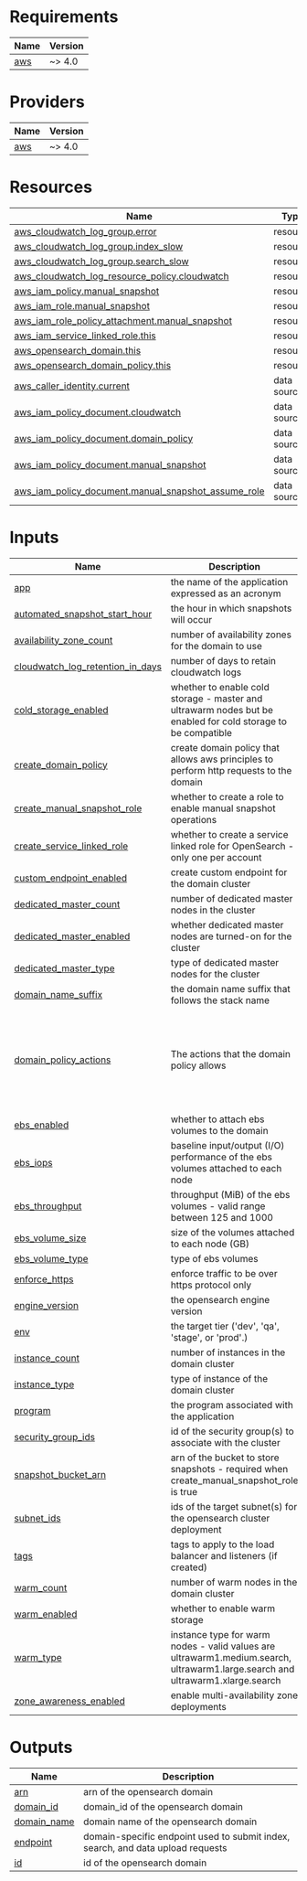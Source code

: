 <!-- BEGIN_TF_DOCS -->
# Requirements

| Name | Version |
|------|---------|
| <a name="requirement_aws"></a> [aws](#requirement\_aws) | ~> 4.0 |

# Providers

| Name | Version |
|------|---------|
| <a name="provider_aws"></a> [aws](#provider\_aws) | ~> 4.0 |

# Resources

| Name | Type |
|------|------|
| [aws_cloudwatch_log_group.error](https://registry.terraform.io/providers/hashicorp/aws/latest/docs/resources/cloudwatch_log_group) | resource |
| [aws_cloudwatch_log_group.index_slow](https://registry.terraform.io/providers/hashicorp/aws/latest/docs/resources/cloudwatch_log_group) | resource |
| [aws_cloudwatch_log_group.search_slow](https://registry.terraform.io/providers/hashicorp/aws/latest/docs/resources/cloudwatch_log_group) | resource |
| [aws_cloudwatch_log_resource_policy.cloudwatch](https://registry.terraform.io/providers/hashicorp/aws/latest/docs/resources/cloudwatch_log_resource_policy) | resource |
| [aws_iam_policy.manual_snapshot](https://registry.terraform.io/providers/hashicorp/aws/latest/docs/resources/iam_policy) | resource |
| [aws_iam_role.manual_snapshot](https://registry.terraform.io/providers/hashicorp/aws/latest/docs/resources/iam_role) | resource |
| [aws_iam_role_policy_attachment.manual_snapshot](https://registry.terraform.io/providers/hashicorp/aws/latest/docs/resources/iam_role_policy_attachment) | resource |
| [aws_iam_service_linked_role.this](https://registry.terraform.io/providers/hashicorp/aws/latest/docs/resources/iam_service_linked_role) | resource |
| [aws_opensearch_domain.this](https://registry.terraform.io/providers/hashicorp/aws/latest/docs/resources/opensearch_domain) | resource |
| [aws_opensearch_domain_policy.this](https://registry.terraform.io/providers/hashicorp/aws/latest/docs/resources/opensearch_domain_policy) | resource |
| [aws_caller_identity.current](https://registry.terraform.io/providers/hashicorp/aws/latest/docs/data-sources/caller_identity) | data source |
| [aws_iam_policy_document.cloudwatch](https://registry.terraform.io/providers/hashicorp/aws/latest/docs/data-sources/iam_policy_document) | data source |
| [aws_iam_policy_document.domain_policy](https://registry.terraform.io/providers/hashicorp/aws/latest/docs/data-sources/iam_policy_document) | data source |
| [aws_iam_policy_document.manual_snapshot](https://registry.terraform.io/providers/hashicorp/aws/latest/docs/data-sources/iam_policy_document) | data source |
| [aws_iam_policy_document.manual_snapshot_assume_role](https://registry.terraform.io/providers/hashicorp/aws/latest/docs/data-sources/iam_policy_document) | data source |

# Inputs

| Name | Description | Type | Default | Required |
|------|-------------|------|---------|:--------:|
| <a name="input_app"></a> [app](#input\_app) | the name of the application expressed as an acronym | `string` | n/a | yes |
| <a name="input_automated_snapshot_start_hour"></a> [automated\_snapshot\_start\_hour](#input\_automated\_snapshot\_start\_hour) | the hour in which snapshots will occur | `number` | `23` | no |
| <a name="input_availability_zone_count"></a> [availability\_zone\_count](#input\_availability\_zone\_count) | number of availability zones for the domain to use | `number` | n/a | yes |
| <a name="input_cloudwatch_log_retention_in_days"></a> [cloudwatch\_log\_retention\_in\_days](#input\_cloudwatch\_log\_retention\_in\_days) | number of days to retain cloudwatch logs | `number` | `90` | no |
| <a name="input_cold_storage_enabled"></a> [cold\_storage\_enabled](#input\_cold\_storage\_enabled) | whether to enable cold storage - master and ultrawarm nodes but be enabled for cold storage to be compatible | `bool` | `false` | no |
| <a name="input_create_domain_policy"></a> [create\_domain\_policy](#input\_create\_domain\_policy) | create domain policy that allows aws principles to perform http requests to the domain | `bool` | `true` | no |
| <a name="input_create_manual_snapshot_role"></a> [create\_manual\_snapshot\_role](#input\_create\_manual\_snapshot\_role) | whether to create a role to enable manual snapshot operations | `bool` | `false` | no |
| <a name="input_create_service_linked_role"></a> [create\_service\_linked\_role](#input\_create\_service\_linked\_role) | whether to create a service linked role for OpenSearch - only one per account | `bool` | n/a | yes |
| <a name="input_custom_endpoint_enabled"></a> [custom\_endpoint\_enabled](#input\_custom\_endpoint\_enabled) | create custom endpoint for the domain cluster | `bool` | `false` | no |
| <a name="input_dedicated_master_count"></a> [dedicated\_master\_count](#input\_dedicated\_master\_count) | number of dedicated master nodes in the cluster | `number` | n/a | yes |
| <a name="input_dedicated_master_enabled"></a> [dedicated\_master\_enabled](#input\_dedicated\_master\_enabled) | whether dedicated master nodes are turned-on for the cluster | `bool` | n/a | yes |
| <a name="input_dedicated_master_type"></a> [dedicated\_master\_type](#input\_dedicated\_master\_type) | type of dedicated master nodes for the cluster | `string` | n/a | yes |
| <a name="input_domain_name_suffix"></a> [domain\_name\_suffix](#input\_domain\_name\_suffix) | the domain name suffix that follows the stack name | `string` | `"opensearch"` | no |
| <a name="input_domain_policy_actions"></a> [domain\_policy\_actions](#input\_domain\_policy\_actions) | The actions that the domain policy allows | `set(string)` | <pre>[<br>  "es:ESHttpPut",<br>  "es:ESHttpPost",<br>  "es:ESHttpPatch",<br>  "es:ESHttpHead",<br>  "es:ESHttpGet",<br>  "es:ESHttpDelete"<br>]</pre> | no |
| <a name="input_ebs_enabled"></a> [ebs\_enabled](#input\_ebs\_enabled) | whether to attach ebs volumes to the domain | `bool` | `true` | no |
| <a name="input_ebs_iops"></a> [ebs\_iops](#input\_ebs\_iops) | baseline input/output (I/O) performance of the ebs volumes attached to each node | `number` | `3000` | no |
| <a name="input_ebs_throughput"></a> [ebs\_throughput](#input\_ebs\_throughput) | throughput (MiB) of the ebs volumes - valid range between 125 and 1000 | `number` | `125` | no |
| <a name="input_ebs_volume_size"></a> [ebs\_volume\_size](#input\_ebs\_volume\_size) | size of the volumes attached to each node (GB) | `number` | `10` | no |
| <a name="input_ebs_volume_type"></a> [ebs\_volume\_type](#input\_ebs\_volume\_type) | type of ebs volumes | `string` | `"gp3"` | no |
| <a name="input_enforce_https"></a> [enforce\_https](#input\_enforce\_https) | enforce traffic to be over https protocol only | `bool` | `true` | no |
| <a name="input_engine_version"></a> [engine\_version](#input\_engine\_version) | the opensearch engine version | `string` | n/a | yes |
| <a name="input_env"></a> [env](#input\_env) | the target tier ('dev', 'qa', 'stage', or 'prod'.) | `string` | n/a | yes |
| <a name="input_instance_count"></a> [instance\_count](#input\_instance\_count) | number of instances in the domain cluster | `number` | n/a | yes |
| <a name="input_instance_type"></a> [instance\_type](#input\_instance\_type) | type of instance of the domain cluster | `string` | n/a | yes |
| <a name="input_program"></a> [program](#input\_program) | the program associated with the application | `string` | n/a | yes |
| <a name="input_security_group_ids"></a> [security\_group\_ids](#input\_security\_group\_ids) | id of the security group(s) to associate with the cluster | `set(string)` | n/a | yes |
| <a name="input_snapshot_bucket_arn"></a> [snapshot\_bucket\_arn](#input\_snapshot\_bucket\_arn) | arn of the bucket to store snapshots - required when create\_manual\_snapshot\_role is true | `string` | `"null"` | no |
| <a name="input_subnet_ids"></a> [subnet\_ids](#input\_subnet\_ids) | ids of the target subnet(s) for the opensearch cluster deployment | `list(string)` | n/a | yes |
| <a name="input_tags"></a> [tags](#input\_tags) | tags to apply to the load balancer and listeners (if created) | `map(string)` | `{}` | no |
| <a name="input_warm_count"></a> [warm\_count](#input\_warm\_count) | number of warm nodes in the domain cluster | `number` | `null` | no |
| <a name="input_warm_enabled"></a> [warm\_enabled](#input\_warm\_enabled) | whether to enable warm storage | `bool` | `false` | no |
| <a name="input_warm_type"></a> [warm\_type](#input\_warm\_type) | instance type for warm nodes - valid values are ultrawarm1.medium.search, ultrawarm1.large.search and ultrawarm1.xlarge.search | `string` | `null` | no |
| <a name="input_zone_awareness_enabled"></a> [zone\_awareness\_enabled](#input\_zone\_awareness\_enabled) | enable multi-availability zone deployments | `bool` | n/a | yes |

# Outputs

| Name | Description |
|------|-------------|
| <a name="output_arn"></a> [arn](#output\_arn) | arn of the opensearch domain |
| <a name="output_domain_id"></a> [domain\_id](#output\_domain\_id) | domain\_id of the opensearch domain |
| <a name="output_domain_name"></a> [domain\_name](#output\_domain\_name) | domain name of the opensearch domain |
| <a name="output_endpoint"></a> [endpoint](#output\_endpoint) | domain-specific endpoint used to submit index, search, and data upload requests |
| <a name="output_id"></a> [id](#output\_id) | id of the opensearch domain |
<!-- END_TF_DOCS -->
